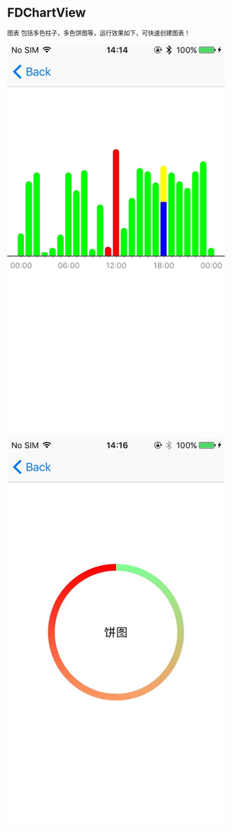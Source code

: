 # FDChartView
图表
包括多色柱子，多色饼图等，运行效果如下，可快速创建图表！

![柱状图](https://github.com/wulang150/FDChartView/blob/master/IMG_0392.jpg) 

![饼状图](https://github.com/wulang150/FDChartView/blob/master/IMG_0394.jpg) 
